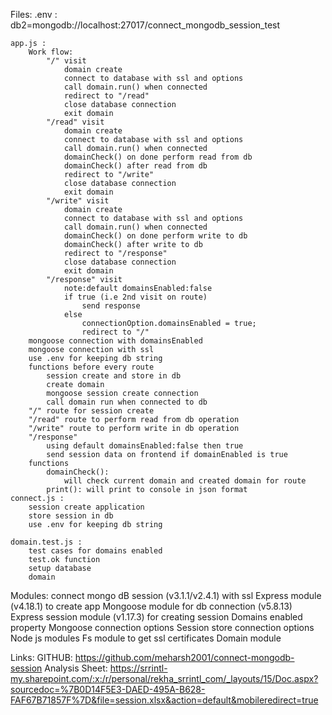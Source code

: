 Files:
    .env :
        db2=mongodb://localhost:27017/connect_mongodb_session_test

    app.js :
        Work flow:
            "/" visit
                domain create
                connect to database with ssl and options
                call domain.run() when connected
                redirect to "/read"
                close database connection
                exit domain
            "/read" visit
                domain create
                connect to database with ssl and options
                call domain.run() when connected
                domainCheck() on done perform read from db
                domainCheck() after read from db
                redirect to "/write"
                close database connection
                exit domain
            "/write" visit
                domain create
                connect to database with ssl and options
                call domain.run() when connected
                domainCheck() on done perform write to db
                domainCheck() after write to db
                redirect to "/response"
                close database connection
                exit domain
            "/response" visit
                note:default domainsEnabled:false
                if true (i.e 2nd visit on route)
                    send response
                else
                    connectionOption.domainsEnabled = true;
                    redirect to "/"
        mongoose connection with domainsEnabled
        mongoose connection with ssl
        use .env for keeping db string
        functions before every route
            session create and store in db
            create domain
            mongoose session create connection
            call domain run when connected to db
        "/" route for session create
        "/read" route to perform read from db operation
        "/write" route to perform write in db operation
        "/response" 
            using default domainsEnabled:false then true
            send session data on frontend if domainEnabled is true
        functions
            domainCheck():
                will check current domain and created domain for route
            print(): will print to console in json format
    connect.js : 
        session create application
        store session in db
        use .env for keeping db string
    
    domain.test.js :
        test cases for domains enabled
        test.ok function
        setup database 
        domain

Modules:
    connect mongo dB session (v3.1.1/v2.4.1) with ssl 
    Express module (v4.18.1) to create app 
    Mongoose module for db connection (v5.8.13) 
    Express session module (v1.17.3) for creating session 
    Domains enabled property 
    Mongoose connection options 
    Session store connection options 
    Node js modules 
        Fs module to get ssl certificates 
        Domain module 

Links:
    GITHUB: 
        https://github.com/meharsh2001/connect-mongodb-session 
    Analysis Sheet:
        https://srrintl-my.sharepoint.com/:x:/r/personal/rekha_srrintl_com/_layouts/15/Doc.aspx?sourcedoc=%7B0D14F5E3-DAED-495A-B628-FAF67B71857F%7D&file=session.xlsx&action=default&mobileredirect=true 
